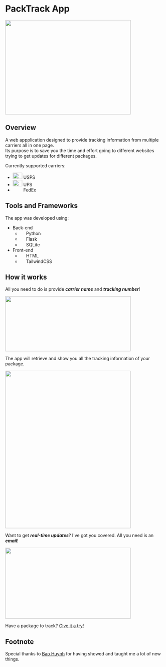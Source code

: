 # PackTrack App


<img src="https://i.imgur.com/8DDFgsL.gif" width="400" height="300">

## Overview
A web appplication designed to provide tracking information from multiple carriers all in one page.  
Its purpose is to save you the time and effort going to different websites trying to get updates for different packages.

Currently supported carriers:
- <img src="https://images.law.com/image/EM/USPS%20Logo-Article-201401091108.jpg" width="30" height="20"> USPS
- <img src="https://brandpalettes.com/wp-content/uploads/2021/06/united-parcel-service-ups-color-codes.svg" width="30" height="20"> UPS
- <img src="https://logos-download.com/wp-content/uploads/2016/06/FedEx_logo_orange-purple.png" width="30" height="10"> FedEx

## Tools and Frameworks

The app was developed using: 
- Back-end
  - <img src="https://upload.wikimedia.org/wikipedia/commons/c/c3/Python-logo-notext.svg" width="15" height="15"> Python
  - <img src="https://www.kindpng.com/picc/m/188-1882416_flask-python-logo-hd-png-download.png" width="15" height="15"> Flask
  - <img src="https://upload.wikimedia.org/wikipedia/commons/9/97/Sqlite-square-icon.svg" width="15" height="15"> SQLite
- Front-end
  - <img src="https://upload.wikimedia.org/wikipedia/commons/6/61/HTML5_logo_and_wordmark.svg" width="15" height="15"> HTML
  - <img src="https://scontent.fluk1-1.fna.fbcdn.net/v/t1.6435-9/90730619_103873424601065_2482667104847790080_n.jpg?_nc_cat=109&ccb=1-7&_nc_sid=09cbfe&_nc_ohc=6gnCYlMUO-cAX8NoU5I&_nc_ht=scontent.fluk1-1.fna&oh=00_AT-RlEly3YpbKS-sER1fqh7T1D3AcV5_OWUHy25HWr6jUA&oe=62C4AF17" width="15" height="15"> TailwindCSS

## How it works

All you need to do is provide ***carrier name*** and ***tracking number***!

<img src="https://i.imgur.com/8XOocI1.png" width="400" height="175">

The app will retrieve and show you all the tracking information of your package.

<img src="https://i.imgur.com/irv8lgV.png" width="400" height="500">


Want to get ***real-time updates***? I've got you covered. All you need is an ***email***! 

<img src="https://i.imgur.com/kxzKfZA.png" width="400" height="225">


Have a package to track? [Give it a try!](https://chrispham-packtrack.herokuapp.com)



## Footnote
Special thanks to [Bao Huynh](https://github.com/bhuynhdev) for having showed and taught me a lot of new things.
